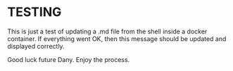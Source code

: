 # TESTING

This is just a test of updating a .md file from the shell inside a docker container. If everything went OK, then this message should be updated and displayed correctly.

Good luck future Dany. Enjoy the process.
